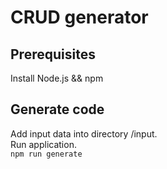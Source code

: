 # CRUD generator

## Prerequisites
Install Node.js && npm  
## Generate code
Add input data into directory /input.   
Run application.   
`npm run generate`
